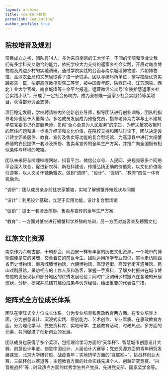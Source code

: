 ```yaml
---
layout: archive
title: <center>教育
permalink: /education/
author_profile: true
---
```


## 院校培育及规划

项目成立之初，团队有14人，多为来自南京的工大学子，不同的学院和专业让我们有多学科交叉融合的能力，依托学校大力支持的返家乡社会实践，开展对南京博物馆及周边乡村的实地调研。通过学院实践的公函与南京城墙博物馆、六朝博物馆、高淳农业局和文旅局取得了进一步联系。团队寻研15所单位，撰写校级优秀实践报告一篇，拍摄高淳微电影获二等奖，被中国青年网、陕西日报、江苏网易、西北工业大学官微、南京城墙等十余平台报道，运营微信公众号“金陵拾慧返家乡社会实践小队”，形成了一定社会影响力，成为全校唯一返家乡社会实践特等奖项目，获得部分资金支持。

项目稳定发展，学校聘请校内外创新创业导师，指导团队进行创业训练，团队的指导老师也给予大量帮助。多名成员发展成为预备党员，指导老师为力学与土木建筑学院党委书记乔吉超老师，贯彻“全心全意为人民服务”的宗旨，为解决蟹农收蟹时的居住问题和进一步提升经济和文化价值，在院校支持和团队讨论下，团队决定设计建立涵盖居住、教育、宣传及售卖等功能的复合型场馆，为高淳县中进行大闸蟹养殖的农民提供一套涉及捕捞、售卖与宣传的全年生产方案，并推广向全国拥有相似条件与环境的城镇。

团队未来将与哔哩哔哩网站、抖音平台、微信公众号、人民网、央视频等多个网络平台深入联合，促进新农科、新社科建设，传播弘扬正确的价值观，以文化价值吸引游客，以人文关怀辅助蟹农。做到“调研”、“设计”、“促销”、“教育”四位一体有机融合。

“调研”：团队成员亲身前往农家蟹塘，实地了解螃蟹养殖现状与问题

“设计”：利用设计基础，立足于实用功能，设计复合型场馆

“促销”：提出一套涉及捕捞、售卖与宣传的全年生产方案

“教育”：一方面对蟹农进行螃蟹科学养殖的培训，另一方面对游客普及螃蟹文化

## 红旅文化资源

南京作为六朝古都、十朝都会，同西安一样有丰富的历史文化资源，一个城市的博物馆便是它的灵魂、交叠着它的前世今生。团队运用所学专业知识，实地走访陕西省历史博物馆、南京城墙博物馆、六朝博物馆、高淳老街、高淳老街非遗展馆、昆山戏剧展馆，采访相应的工作人员和游客，掌握一手资料，了解乡村振兴在城市博物馆的发展现状和部分地区的优秀发展经验；同时广泛调研乡村振兴在各地的开展现状，分析、研究并总结其建设成果与优秀经验，给出重要的代表性举措。

## 矩阵式全方位成长体系

团队在矩阵式全方位成长体系，分为专业培育和思政教育两方面。在专业培育上面，分为创意设计、沉浸式实践、原创能力、艺术创作、专业素质。在思政教育方面，分为理论学习、党史资料库、实地研学、主题教育活动、时政热点。多方面的元素，共同促进了创新创业的发展。

团队成员也获得了多个奖项，包括理论学习方面的“天华杯”、智慧城市创意设计大赛、创意设计年鉴、创意中国设计、人居设计大赛等；党史资源方面的青年研究发展课堂、北京大学研讨班、战疫青年；实地研学方面的“互联网+”、挑战杯创业大赛、三航杯创业赛道等；主题教育方面的社会实践先进个人、创新研究竞赛、“兴晋挑战杯”等；时政热点方面的优秀学生共产党员、先进党支部、国家奖学金等。
